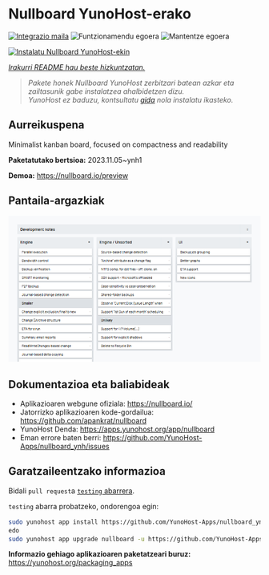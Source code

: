 <!--
Ohart ongi: README hau automatikoki sortu da <https://github.com/YunoHost/apps/tree/master/tools/readme_generator>ri esker
EZ editatu eskuz.
-->

# Nullboard YunoHost-erako

[![Integrazio maila](https://dash.yunohost.org/integration/nullboard.svg)](https://dash.yunohost.org/appci/app/nullboard) ![Funtzionamendu egoera](https://ci-apps.yunohost.org/ci/badges/nullboard.status.svg) ![Mantentze egoera](https://ci-apps.yunohost.org/ci/badges/nullboard.maintain.svg)

[![Instalatu Nullboard YunoHost-ekin](https://install-app.yunohost.org/install-with-yunohost.svg)](https://install-app.yunohost.org/?app=nullboard)

*[Irakurri README hau beste hizkuntzatan.](./ALL_README.md)*

> *Pakete honek Nullboard YunoHost zerbitzari batean azkar eta zailtasunik gabe instalatzea ahalbidetzen dizu.*  
> *YunoHost ez baduzu, kontsultatu [gida](https://yunohost.org/install) nola instalatu ikasteko.*

## Aurreikuspena

Minimalist kanban board, focused on compactness and readability

**Paketatutako bertsioa:** 2023.11.05~ynh1

**Demoa:** <https://nullboard.io/preview>

## Pantaila-argazkiak

![Nullboard(r)en pantaila-argazkia](./doc/screenshots/screenshot.png)

## Dokumentazioa eta baliabideak

- Aplikazioaren webgune ofiziala: <https://nullboard.io/>
- Jatorrizko aplikazioaren kode-gordailua: <https://github.com/apankrat/nullboard>
- YunoHost Denda: <https://apps.yunohost.org/app/nullboard>
- Eman errore baten berri: <https://github.com/YunoHost-Apps/nullboard_ynh/issues>

## Garatzaileentzako informazioa

Bidali `pull request`a [`testing` abarrera](https://github.com/YunoHost-Apps/nullboard_ynh/tree/testing).

`testing` abarra probatzeko, ondorengoa egin:

```bash
sudo yunohost app install https://github.com/YunoHost-Apps/nullboard_ynh/tree/testing --debug
edo
sudo yunohost app upgrade nullboard -u https://github.com/YunoHost-Apps/nullboard_ynh/tree/testing --debug
```

**Informazio gehiago aplikazioaren paketatzeari buruz:** <https://yunohost.org/packaging_apps>
